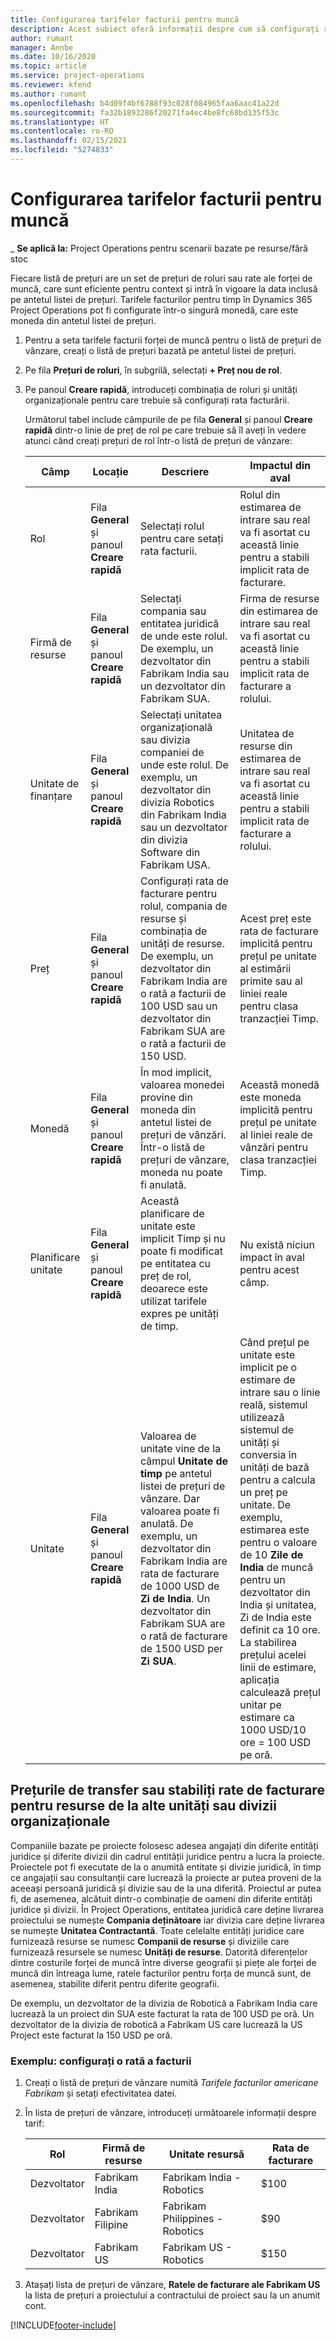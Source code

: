```yaml
---
title: Configurarea tarifelor facturii pentru muncă
description: Acest subiect oferă informații despre cum să configurați ratele de facturare a costului pentru muncă în Project Operations.
author: rumant
manager: Annbe
ms.date: 10/16/2020
ms.topic: article
ms.service: project-operations
ms.reviewer: kfend
ms.author: rumant
ms.openlocfilehash: b4d09f4bf6788f93c028f084965faa6aac41a22d
ms.sourcegitcommit: fa32b1893286f20271fa4ec4be8fc68bd135f53c
ms.translationtype: HT
ms.contentlocale: ro-RO
ms.lasthandoff: 02/15/2021
ms.locfileid: "5274833"
---
```

# <a name="set-up-labor-bill-rates"></a>Configurarea tarifelor facturii pentru muncă

_ **Se aplică la:** Project Operations pentru scenarii bazate pe resurse/fără stoc

Fiecare listă de prețuri are un set de prețuri de roluri sau rate ale forței de muncă, care sunt eficiente pentru context și intră în vigoare la data inclusă pe antetul listei de prețuri. Tarifele facturilor pentru timp în Dynamics 365 Project Operations pot fi configurate într-o singură monedă, care este moneda din antetul listei de prețuri.

1. Pentru a seta tarifele facturii forței de muncă pentru o listă de prețuri de vânzare, creați o listă de prețuri bazată pe antetul listei de prețuri. 
2. Pe fila **Prețuri de roluri**, în subgrilă, selectați **+ Preț nou de rol**. 
3. Pe panoul **Creare rapidă**, introduceți combinația de roluri și unități organizaționale pentru care trebuie să configurați rata facturării.

   Următorul tabel include câmpurile de pe fila **General** și panoul **Creare rapidă** dintr-o linie de preț de rol pe care trebuie să îl aveți în vedere atunci când creați prețuri de rol într-o listă de prețuri de vânzare:

    | Câmp | Locație | Descriere | Impactul din aval |
    | --- | --- | --- | --- |
    | Rol | Fila **General** și panoul **Creare rapidă** | Selectați rolul pentru care setați rata facturii. | Rolul din estimarea de intrare sau real va fi asortat cu această linie pentru a stabili implicit rata de facturare. |
    | Firmă de resurse | Fila **General** și panoul **Creare rapidă** | Selectați compania sau entitatea juridică de unde este rolul. De exemplu, un dezvoltator din Fabrikam India sau un dezvoltator din Fabrikam SUA. | Firma de resurse din estimarea de intrare sau real va fi asortat cu această linie pentru a stabili implicit rata de facturare a rolului. |
    | Unitate de finanțare | Fila **General** și panoul **Creare rapidă** | Selectați unitatea organizațională sau divizia companiei de unde este rolul. De exemplu, un dezvoltator din divizia Robotics din Fabrikam India sau un dezvoltator din divizia Software din Fabrikam USA. | Unitatea de resurse din estimarea de intrare sau real va fi asortat cu această linie pentru a stabili implicit rata de facturare a rolului. |
    | Preț | Fila **General** și panoul **Creare rapidă** | Configurați rata de facturare pentru rolul, compania de resurse și combinația de unități de resurse. De exemplu, un dezvoltator din Fabrikam India are o rată a facturii de 100 USD sau un dezvoltator din Fabrikam SUA are o rată a facturii de 150 USD. | Acest preț este rata de facturare implicită pentru prețul pe unitate al estimării primite sau al liniei reale pentru clasa tranzacției Timp. |
    | Monedă | Fila **General** și panoul **Creare rapidă**| În mod implicit, valoarea monedei provine din moneda din antetul listei de prețuri de vânzări. Într-o listă de prețuri de vânzare, moneda nu poate fi anulată. | Această monedă este moneda implicită pentru prețul pe unitate al liniei reale de vânzări pentru clasa tranzacției Timp. |
    | Planificare unitate | Fila **General** și panoul **Creare rapidă** | Această planificare de unitate este implicit Timp și nu poate fi modificat pe entitatea cu preț de rol, deoarece este utilizat tarifele expres pe unități de timp. | Nu există niciun impact în aval pentru acest câmp. |
    | Unitate | Fila **General** și panoul **Creare rapidă** | Valoarea de unitate vine de la câmpul **Unitate de timp** pe antetul listei de prețuri de vânzare. Dar valoarea poate fi anulată. De exemplu, un dezvoltator din Fabrikam India are rata de facturare de 1000 USD de **Zi de India**. Un dezvoltator din Fabrikam SUA are o rată de facturare de 1500 USD per **Zi SUA**. | Când prețul pe unitate este implicit pe o estimare de intrare sau o linie reală, sistemul utilizează sistemul de unități și conversia în unități de bază pentru a calcula un preț pe unitate. De exemplu, estimarea este pentru o valoare de 10 **Zile de India** de muncă pentru un dezvoltator din India și unitatea, Zi de India este definit ca 10 ore. La stabilirea prețului acelei linii de estimare, aplicația calculează prețul unitar pe estimare ca 1000 USD/10 ore = 100 USD pe oră. |

## <a name="transfer-pricing-or-set-up-bill-rates-for-resources-from-other-organizational-units-or-divisions"></a>Prețurile de transfer sau stabiliți rate de facturare pentru resurse de la alte unități sau divizii organizaționale 

Companiile bazate pe proiecte folosesc adesea angajați din diferite entități juridice și diferite divizii din cadrul entității juridice pentru a lucra la proiecte. Proiectele pot fi executate de la o anumită entitate și divizie juridică, în timp ce angajații sau consultanții care lucrează la proiecte ar putea proveni de la aceeași persoană juridică și divizie sau de la una diferită. Proiectul ar putea fi, de asemenea, alcătuit dintr-o combinație de oameni din diferite entități juridice și divizii. În Project Operations, entitatea juridică care deține livrarea proiectului se numește **Compania deținătoare** iar divizia care deține livrarea se numește **Unitatea Contractantă**. Toate celelalte entități juridice care furnizează resurse se numesc **Companii de resurse** și diviziile care furnizează resursele se numesc **Unități de resurse**. Datorită diferențelor dintre costurile forței de muncă între diverse geografii și piețe ale forței de muncă din întreaga lume, ratele facturilor pentru forța de muncă sunt, de asemenea, stabilite diferit pentru diferite geografii.

De exemplu, un dezvoltator de la divizia de Robotică a Fabrikam India care lucrează la un proiect din SUA este facturat la rata de 100 USD pe oră. Un dezvoltator de la divizia de robotică a Fabrikam US care lucrează la US Project este facturat la 150 USD pe oră. 

### <a name="example-set-up-a-bill-rate"></a>Exemplu: configurați o rată a facturii 

1. Creați o listă de prețuri de vânzare numită *Tarifele facturilor americane Fabrikam* și setați efectivitatea datei.
2. În lista de prețuri de vânzare, introduceți următoarele informații despre tarif:

    | Rol | Firmă de resurse | Unitate resursă | Rata de facturare |
    | --- | --- | --- | --- |
    | Dezvoltator | Fabrikam India | Fabrikam India - Robotics | $100 |
    | Dezvoltator | Fabrikam Filipine | Fabrikam Philippines - Robotics | $90 |
    | Dezvoltator | Fabrikam US | Fabrikam US - Robotics | $150 |

3. Atașați lista de prețuri de vânzare, **Ratele de facturare ale Fabrikam US** la lista de prețuri a proiectului a contractului de proiect sau la un anumit cont.


[!INCLUDE[footer-include](../includes/footer-banner.md)]